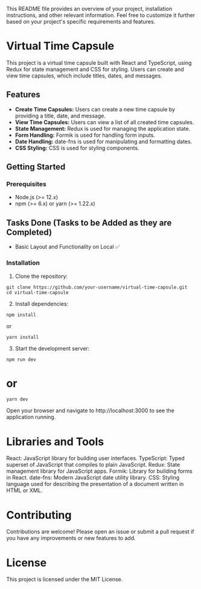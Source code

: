 This README file provides an overview of your project, installation instructions, and other relevant information. Feel free to customize it further based on your project's specific requirements and features.

# Virtual Time Capsule

This project is a virtual time capsule built with React and TypeScript, using Redux for state management and CSS for styling. Users can create and view time capsules, which include titles, dates, and messages.

## Features

- **Create Time Capsules:** Users can create a new time capsule by providing a title, date, and message.
- **View Time Capsules:** Users can view a list of all created time capsules.
- **State Management:** Redux is used for managing the application state.
- **Form Handling:** Formik is used for handling form inputs.
- **Date Handling:** date-fns is used for manipulating and formatting dates.
- **CSS Styling:** CSS is used for styling components.

## Getting Started

### Prerequisites

- Node.js (>= 12.x)
- npm (>= 6.x) or yarn (>= 1.22.x)

## Tasks Done (Tasks to be Added as they are Completed)
- Basic Layout and Functionality on Local ✅

### Installation

1. Clone the repository:
 ```
 git clone https://github.com/your-username/virtual-time-capsule.git
 cd virtual-time-capsule
 ```
2. Install dependencies:
```
npm install
```
or
```
yarn install
```

3. Start the development server:
```
npm run dev
```
# or
```
yarn dev
```
Open your browser and navigate to http://localhost:3000 to see the application running.

# Libraries and Tools
React: JavaScript library for building user interfaces.
TypeScript: Typed superset of JavaScript that compiles to plain JavaScript.
Redux: State management library for JavaScript apps.
Formik: Library for building forms in React.
date-fns: Modern JavaScript date utility library.
CSS: Styling language used for describing the presentation of a document written in HTML or XML.

# Contributing
Contributions are welcome! Please open an issue or submit a pull request if you have any improvements or new features to add.

# License
This project is licensed under the MIT License.
